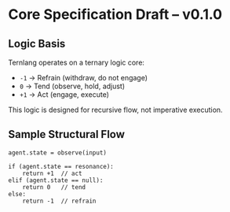 # Core Specification Draft – v0.1.0

## Logic Basis

Ternlang operates on a ternary logic core:
- `-1` → Refrain (withdraw, do not engage)
- `0` → Tend (observe, hold, adjust)
- `+1` → Act (engage, execute)

This logic is designed for recursive flow, not imperative execution.

## Sample Structural Flow

```ternlang
agent.state = observe(input)

if (agent.state == resonance):
    return +1  // act
elif (agent.state == null):
    return 0   // tend
else:
    return -1  // refrain
